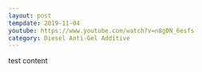 ```yaml
---
layout: post
tempdate: 2019-11-04
youtube: https://www.youtube.com/watch?v=n8gDN_6esfs
category: Diesel Anti-Gel Additive
---
```

test content